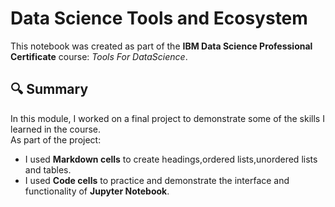 # Data Science Tools and Ecosystem

This notebook was created as part of the **IBM Data Science Professional Certificate** course: *Tools For DataScience*.

## 🔍 Summary

In this module, I worked on a final project to demonstrate some of the skills I learned in the course.  
As part of the project:
- I used **Markdown cells** to create headings,ordered lists,unordered lists and tables.  
- I used **Code cells** to practice and demonstrate the interface and functionality of **Jupyter Notebook**.


